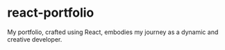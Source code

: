 # react-portfolio
My portfolio, crafted using React, embodies my journey as a dynamic and creative developer.
